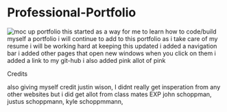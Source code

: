 # Professional-Portfolio
![moc up portfolio](https://user-images.githubusercontent.com/114784542/202831362-fcedf830-f35c-4193-9797-c25681cb08d1.jpg)
this started as a way for me to learn how to code/build myself a portfolio i will continue to add to this portfolio as i take care of my resume i will be working hard at keeping this updated i added a navigation bar i added other pages that open new windows when you click on them i added a link to my git-hub i also added pink allot of pink 

Credits 

also giving myself credit justin wison,
I didnt really get insperation from any other websites but i did get allot from class mates EXP john schoppman, justus schoppmann, kyle schoppmmann,
